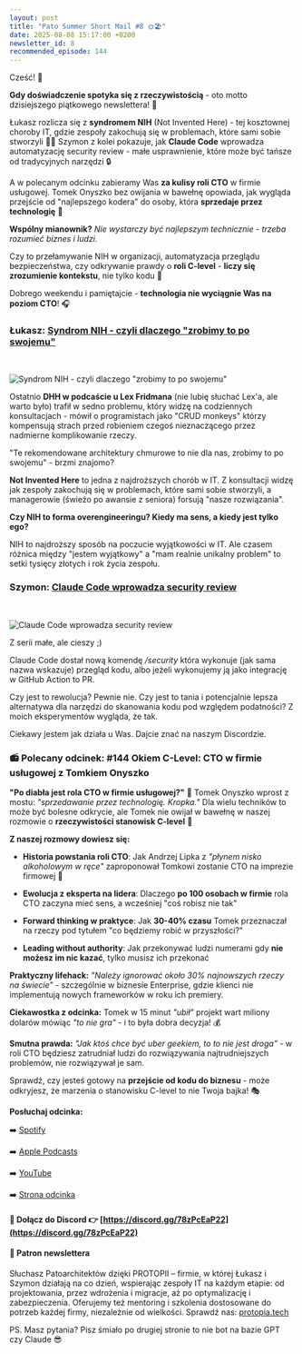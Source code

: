 ```yaml
---
layout: post
title: "Pato Summer Short Mail #8 🌞🏖️"
date: 2025-08-08 15:17:00 +0200
newsletter_id: 8
recommended_episode: 144
---
```


Cześć! 👋

**Gdy doświadczenie spotyka się z rzeczywistością** - oto motto dzisiejszego piątkowego newslettera! 🎯

Łukasz rozlicza się z **syndromem NIH** (Not Invented Here) - tej kosztownej choroby IT, gdzie zespoły zakochują się w problemach, które sami sobie stworzyli 🤦‍♂️ Szymon z kolei pokazuje, jak **Claude Code** wprowadza automatyzację security review - małe usprawnienie, które może być tańsze od tradycyjnych narzędzi 🔒

A w polecanym odcinku zabieramy Was **za kulisy roli CTO** w firmie usługowej. Tomek Onyszko bez owijania w bawełnę opowiada, jak wygląda przejście od "najlepszego kodera" do osoby, która **sprzedaje przez technologię** 💼

**Wspólny mianownik?** _Nie wystarczy być najlepszym technicznie - trzeba rozumieć biznes i ludzi._

Czy to przełamywanie NIH w organizacji, automatyzacja przeglądu bezpieczeństwa, czy odkrywanie prawdy o **roli C-level** - **liczy się zrozumienie kontekstu**, nie tylko kodu 🧠

Dobrego weekendu i pamiętajcie - **technologia nie wyciągnie Was na poziom CTO**! 🎧


### Łukasz: [Syndrom NIH - czyli dlaczego "zrobimy to po swojemu"](https://www.linkedin.com/posts/lukaszkaluzny_raz-na-jaki%C5%9B-czas-na-konsultacji-s%C5%82ysz%C4%99-activity-7359559088164302849-wbnM?utm_source=share&utm_medium=member_desktop&rcm=ACoAAAti9SsBnF5Q-s8dWvAZ0fS1SG4Vtmr3H7c)

<br>

![Syndrom NIH - czyli dlaczego "zrobimy to po swojemu"](https://patoarchitekci.io/assets/img/mail/2025-08-08-lukasz.jpeg)

Ostatnio **DHH w podcaście u Lex Fridmana** (nie lubię słuchać Lex'a, ale warto było) trafił w sedno problemu, który widzę na codziennych konsultacjach - mówił o programistach jako "CRUD monkeys" którzy kompensują strach przed robieniem czegoś nieznaczącego przez nadmierne komplikowanie rzeczy.

"Te rekomendowane architektury chmurowe to nie dla nas, zrobimy to po swojemu" - brzmi znajomo?

**Not Invented Here** to jedna z najdroższych chorób w IT. Z konsultacji widzę jak zespoły zakochują się w problemach, które sami sobie stworzyli, a managerowie (świeżo po awansie z seniora) forsują "nasze rozwiązania".

**Czy NIH to forma overengineeringu? Kiedy ma sens, a kiedy jest tylko ego?**

NIH to najdroższy sposób na poczucie wyjątkowości w IT. Ale czasem różnica między "jestem wyjątkowy" a "mam realnie unikalny problem" to setki tysięcy złotych i rok życia zespołu.


### Szymon: [Claude Code wprowadza security review](https://www.anthropic.com/news/automate-security-reviews-with-claude-code)

<br>

![Claude Code wprowadza security review](https://patoarchitekci.io/assets/img/mail/2025-08-08-szymon.png)

Z serii małe, ale cieszy ;)

Claude Code dostał nową komendę _/security_ która wykonuje (jak sama nazwa wskazuje) przegląd kodu, albo jeżeli wykonujemy ją jako integrację w GitHub Action to PR. 

Czy jest to rewolucja? Pewnie nie. Czy jest to tania i potencjalnie lepsza alternatywa dla narzędzi do skanowania kodu pod względem podatności? Z moich eksperymentów wygląda, że tak.

Ciekawy jestem jak działa u Was. Dajcie znać na naszym Discordzie. 



### 📻 Polecany odcinek: #144 Okiem C-Level: CTO w firmie usługowej z Tomkiem Onyszko


**"Po diabła jest rola CTO w firmie usługowej?"** 🤔 Tomek Onyszko wprost z mostu: _"sprzedawanie przez technologię. Kropka."_ Dla wielu techników to może być bolesne odkrycie, ale Tomek nie owijał w bawełnę w naszej rozmowie o **rzeczywistości stanowisk C-level** 💼

**Z naszej rozmowy dowiesz się:**

- **Historia powstania roli CTO**: Jak Andrzej Lipka z _"płynem nisko alkoholowym w ręce"_ zaproponował Tomkowi zostanie CTO na imprezie firmowej 🍺

- **Ewolucja z eksperta na lidera**: Dlaczego **po 100 osobach w firmie** rola CTO zaczyna mieć sens, a wcześniej "coś robisz nie tak"

- **Forward thinking w praktyce**: Jak **30-40% czasu** Tomek przeznaczał na rzeczy pod tytułem "co będziemy robić w przyszłości?"

- **Leading without authority**: Jak przekonywać ludzi numerami gdy **nie możesz im nic kazać**, tylko musisz ich przekonać

**Praktyczny lifehack:** _"Należy ignorować około 30% najnowszych rzeczy na świecie"_ - szczególnie w biznesie Enterprise, gdzie klienci nie implementują nowych frameworków w roku ich premiery.

**Ciekawostka z odcinka:** Tomek w 15 minut _"ubił"_ projekt wart miliony dolarów mówiąc _"to nie gra"_ - i to była dobra decyzja! 💰

**Smutna prawda:** _"Jak ktoś chce być uber geekiem, to to nie jest droga"_ - w roli CTO będziesz zatrudniał ludzi do rozwiązywania najtrudniejszych problemów, nie rozwiązywał je sam.

Sprawdź, czy jesteś gotowy na **przejście od kodu do biznesu** - może odkryjesz, że marzenia o stanowisku C-level to nie Twoja bajka! 🎭


**Posłuchaj odcinka:**

➡️ [Spotify](https://open.spotify.com/episode/1zxmyXaqRIP4GtUsBLPh8B)

➡️ [Apple Podcasts](https://podcasts.apple.com/pl/podcast/okiem-c-level-cto-w-firmie-us%C5%82ugowej-z-tomkiem-onyszko/id1477067604?i=1000698229555&uo=4)

➡️ [YouTube](https://www.youtube.com/watch?v=N-dVZr4CJTk)

➡️ [Strona odcinka](https://patoarchitekci.io/144/)


#### 🤝 Dołącz do Discord 👉 [https://discord.gg/78zPcEaP22](https://discord.gg/78zPcEaP22)

#### 🏢 Patron newslettera
Słuchasz Patoarchitektów dzięki PROTOPII – firmie, w której Łukasz i Szymon działają na co dzień, wspierając zespoły IT na każdym etapie: od projektowania, przez wdrożenia i migracje, aż po optymalizację i zabezpieczenia. Oferujemy też mentoring i szkolenia dostosowane do potrzeb każdej firmy, niezależnie od wielkości. Sprawdź nas: [protopia.tech](https://protopia.tech/)

PS. Masz pytania? Pisz śmiało po drugiej stronie to nie bot na bazie GPT czy Claude 😎
